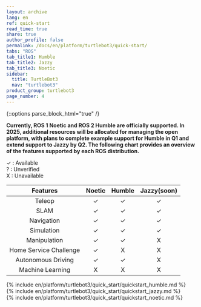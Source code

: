 ```yaml
---
layout: archive
lang: en
ref: quick-start
read_time: true
share: true
author_profile: false
permalink: /docs/en/platform/turtlebot3/quick-start/
tabs: "ROS"
tab_title1: Humble
tab_title2: Jazzy
tab_title3: Noetic
sidebar:
  title: TurtleBot3
  nav: "turtlebot3"
product_group: turtlebot3
page_number: 4
---
```


<style>body {counter-reset: h1 2 !important;}</style>
<div style="counter-reset: h2 0"></div>

{::options parse_block_html="true" /}

**Currently, ROS 1 Noetic and ROS 2 Humble are officially supported. In 2025, additional resources will be allocated for managing the open platform, with plans to complete example support for Humble in Q1 and extend support to Jazzy by Q2. The following chart provides an overview of the features supported by each ROS distribution.**

✓ : Available  <br>
? : Unverified<br>
X : Unavailable<br>

|        Features        | Noetic | Humble | Jazzy(soon)|
|:----------------------:|:------:|:--------:|:--------:|
|         Teleop         |   ✓    |    ✓     |   ✓      |
|          SLAM          |   ✓    |    ✓     |   ✓      |
|       Navigation       |   ✓    |    ✓     |   ✓      |
|       Simulation       |   ✓    |    ✓     |   ✓      |
|      Manipulation      |   ✓    |    ✓     |   X      |
| Home Service Challenge |   ✓    |    X     |   X      |
|   Autonomous Driving   |   ✓    |    ✓     |   X      |
|    Machine Learning    |   X    |    X     |   X      |


<section data-id="{{ page.tab_title1 }}" class="tab_contents">
{% include en/platform/turtlebot3/quick_start/quickstart_humble.md %}
</section>

<section data-id="{{ page.tab_title2 }}" class="tab_contents">
{% include en/platform/turtlebot3/quick_start/quickstart_jazzy.md %}
</section>

<section data-id="{{ page.tab_title3 }}" class="tab_contents">
{% include en/platform/turtlebot3/quick_start/quickstart_noetic.md %}
</section>

<!--

Log:
20201018
- JS code is addeds to default.html.
- The made js code performs adding a class named "selected" to .archive class.
- when archive class name is changed, I want the include specific fragnments will appear and the other fragments not show up (display: none;)

20201019
- If statement only works one time when the pate is loaded. Manipulate css property, display: none or block.

20201020
- {::options parse_block_html="true" /} 옵션을 통해, Block Level 의 블럭과 마크다운을 같이 사용할수있다.
- {: .} 로 통해, ID 또는 class 지정이 가능하다.

20201029

- Page 로드시, Object에 data를 저장하여 Tab이 게속 선택되어지게끔 해야한다.
- tutorialrepublic.com/faq/how-to-keep-the-current-tab-active-on-page-reload-in-bootstrap.php#:~:text=Answer%3A%20Use%20the%20HTML5%20localStorage,tab%20selected%20on%20page%20reload.

-->
